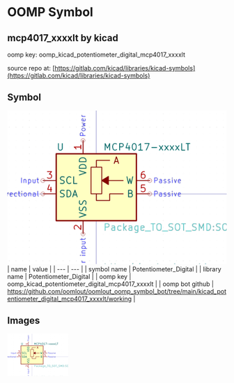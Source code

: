 # OOMP Symbol  
## mcp4017_xxxxlt  by kicad  
  
oomp key: oomp_kicad_potentiometer_digital_mcp4017_xxxxlt  
  
source repo at: [https://gitlab.com/kicad/libraries/kicad-symbols](https://gitlab.com/kicad/libraries/kicad-symbols)  
## Symbol  
  
[![working.png](working_600.png)](working.png)  
| name | value | 
| --- | --- | 
| symbol name | Potentiometer_Digital | 
| library name | Potentiometer_Digital | 
| oomp key | oomp_kicad_potentiometer_digital_mcp4017_xxxxlt | 
| oomp bot github | https://github.com/oomlout/oomlout_oomp_symbol_bot/tree/main/kicad_potentiometer_digital_mcp4017_xxxxlt/working | 
## Images  
  
[![working.png](working_140.png)](working.png)  
